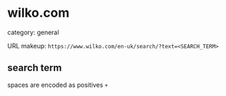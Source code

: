 # wilko.com

category: general

URL makeup: `https://www.wilko.com/en-uk/search/?text=<SEARCH_TERM>`

## search term
spaces are encoded as positives `+`
